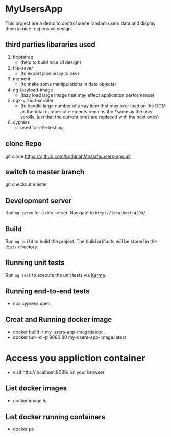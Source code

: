 # MyUsersApp

This project are a demo to control some random users data and display them in nice responsive design 

## third parties libararies used 

1. bootstrap 
    - (help to build nice UI design)
2. file-saver 
    - (to export json array to csv) 
3. moment 
    - (to make some manipulations in date objects)
4. ng-lazyload-image 
    - (lazy load large image that may effect application performance)
5. ngx-virtual-scroller 
    - (to handle large number of array item that may over load on the DOM as the total number of elements remains the *same as the user scrolls, just that the current ones are replaced with the next ones)
6. cypress 
    - used for e2e testing

## clone Repo 

git clone https://github.com/bothinahMostafa/users-app.git

## switch to master branch

git checkout master
## Development server

Run `ng serve` for a dev server. Navigate to `http://localhost:4200/`.
## Build

Run `ng build` to build the project. The build artifacts will be stored in the `dist/` directory.

## Running unit tests

Run `ng test` to execute the unit tests via [Karma](https://karma-runner.github.io).

## Running end-to-end tests
- npx cypress open

## Creat and Running docker image
- docker build -t my-users-app-image:latest  .
- docker run -d -p 8080:80 my-users-app-image:latest

# Access you appliction container 
- visit http://localhost:8080/ on your browser

## List docker images
- docker image ls

## List docker running containers
- docker ps



